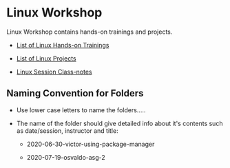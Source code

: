 # Linux Workshop

Linux Workshop contains hands-on trainings and projects.

- [List of Linux Hands-on Trainings](./hands-on/README.md)

- [List of Linux Projects](./projects/README.md)

- [Linux Session Class-notes](./class-notes/README.md)


## Naming Convention for Folders 

- Use lower case letters to name the folders.....

- The name of the folder should give detailed info about it's contents such as date/session, instructor and title:

    - 2020-06-30-victor-using-package-manager
    
    - 2020-07-19-osvaldo-asg-2
